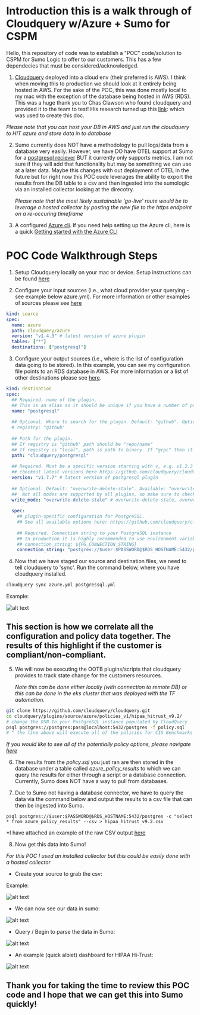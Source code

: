 # Introduction this is a walk through of Cloudquery w/Azure + Sumo for CSPM

Hello, this repository of code was to establish a "POC" code/solution to CSPM for Sumo Logic to offer to our customers. This has a few dependecies that must be considered/acknowledged. 

1. [Cloudquery](https://www.cloudquery.io/docs) deployed into a cloud env (their preferred is AWS). I think when moving this to production we should look at it entirely being hosted in AWS. For the sake of the POC, this was done mostly local to my mac with the exception of the database being hosted in AWS (RDS). This was a huge thank you to Chas Clawson who found cloudquery and provided it to the team to test! His research turned up this [link](https://www.cloudquery.io/blog/open-source-cspm#step-1-install-or-deploy-cloudquery): which was used to create this doc. 

*Please note that you can host your DB in AWS and just run the cloudquery to HIT azure and store data in to database* 

2. Sumo currently does NOT have a methodology to pull logs/data from a database very easily. However, we have DO have OTEL support at Sumo for a [postgresql reciever](https://github.com/open-telemetry/opentelemetry-collector-contrib/tree/v0.62.0/receiver/postgresqlreceiver) BUT it currently only supports metrics. I am not sure if they will add that functionality but may be something we can use at a later data. Maybe this changes with out deployment of OTEL in the future but for right now this POC code leverages the ability to export the results from the DB table to a csv and then ingested into the sumologic via an installed collector looking at the direcotry. 

    *Please note that the most likely sustainable 'go-live' route would be to leverage a hosted collector by posting the new file to the https endpoint on a re-occuring timeframe*

3. A configured [Azure cli](https://learn.microsoft.com/en-us/cli/azure/install-azure-cli). If you need help setting up the Azure cli, here is a quick [Getting started with the Azure CLI](https://learn.microsoft.com/en-us/cli/azure/get-started-with-azure-cli)


# POC Code Walkthrough Steps

1. Setup Cloudquery locally on your mac or device. Setup instructions can be found [here](https://www.cloudquery.io/docs/quickstart)


2. Configure your input sources (i.e., what cloud provider your querying - see example below azure.yml). For more information or other examples of sources please see [here](https://www.cloudquery.io/docs/plugins/sources)

```yaml
kind: source
spec:
  name: azure
  path: cloudquery/azure
  version: "v1.4.3" # latest version of azure plugin
  tables: ["*"]
  destinations: ["postgresql"]
```


3. Configure your output sources (i.e., where is the list of configuration data going to be stored). In this example, you can see my configuration file points to an RDS database in AWS. For more information or a list of other destinations please see [here](https://www.cloudquery.io/docs/plugins/destinations).

```yaml
kind: destination
spec:
  ## Required. name of the plugin.
  ## This is an alias so it should be unique if you have a number of postgresql destination plugins.
  name: "postgresql"
 
  ## Optional. Where to search for the plugin. Default: "github". Options: "github", "local", "grpc".
  # registry: "github"
 
  ## Path for the plugin.
  ## If registry is "github" path should be "repo/name"
  ## If registry is "local", path is path to binary. If "grpc" then it should be address of the plugin (usually useful in debug).
  path: "cloudquery/postgresql"
 
  ## Required. Must be a specific version starting with v, e.g. v1.2.3
  ## checkout latest versions here https://github.com/cloudquery/cloudquery/releases?q=plugins-destination-postgresql&expanded=true
  version: "v1.7.7" # latest version of postgresql plugin
 
  ## Optional. Default: "overwrite-delete-stale". Available: "overwrite-delete-stale", "overwrite", "append". 
  ##  Not all modes are supported by all plugins, so make sure to check the plugin documentation for more details.
  write_mode: "overwrite-delete-stale" # overwrite-delete-stale, overwrite, append
 
  spec:
    ## plugin-specific configuration for PostgreSQL.
    ## See all available options here: https://github.com/cloudquery/cloudquery/tree/main/plugins/destination/postgresql#postgresql-spec
 
    ## Required. Connection string to your PostgreSQL instance
    ## In production it is highly recommended to use environment variable expansion
    ## connection_string: ${PG_CONNECTION_STRING}
    connection_string: "postgres://$user:$PASSWORD@$RDS_HOSTNAME:5432/postgres?sslmode=disable"
```

4. Now that we have staged our source and destination files, we need to tell cloudquery to 'sync'. Run the command below, where you have cloudquery installed. 

```bash
cloudquery sync azure.yml postgressql.yml
```
Example: 

![alt text](/Azure/screenshots/cloudquery_execute.png)


## This section is how we correlate all the configuration and policy data together. The results of this highlight if the customer is compliant/non-compliant.


5. We will now be executing the OOTB plugins/scripts that cloudquery provides to track state change for the customers resources. 

    *Note this can be done either locally (with connection to remote DB) or this can be done in the eks cluster that was deployed with the TF automation.*

```bash
git clone https://github.com/cloudquery/cloudquery.git
cd cloudquery/plugins/source/azure/policies_v1/hipaa_hitrust_v9.2/
# change the DSN to your PostgreSQL instance populated by CloudQuery
psql postgres://postgres:pass@localhost:5432/postgres -f policy.sql
# ^ the line above will execute all of the policies for CIS Benchmarks 1.5
```
*If you would like to see all of the potentially policy options, please navigate [here](https://www.cloudquery.io/docs/core-concepts/policies)*

6. The results from the *policy.sql* you just ran are then stored in the database under a table called *azure_policy_results* to which we can query the results for either through a script or a database connection. Currently, Sumo does NOT have a way to pull from databases. 

7. Due to Sumo not having a database connector, we have to query the data via the command below and output the results to a csv file that can then be ingested into Sumo. 

```
psql postgres://$user:$PASSWORD@$RDS_HOSTNAME:5432/postgres -c "select * from azure_policy_results" --csv > hipaa_hitrust_v9.2.csv
```

*I have attached an example of the raw CSV output [here](/Azure/results/hipaa_hitrust_v9.2.csv)


8.  Now get this data into Sumo! 

*For this POC I used an installed collector but this could be easily done with a hosted collector*

- Create your source to grab the csv: 

Example:

![alt text](/Azure/screenshots/local_file_source.png)

- We can now see our data in sumo: 

![alt text](/Azure/screenshots/data_in_sumo.png)


- Query / Begin to parse the data in Sumo:

![alt text](/Azure/screenshots/query_parse_data.png)

- An example (quick albiet) dashboard for HIPAA Hi-Trust: 

![alt text](/Azure/screenshots/example_HIPAA_Hi-trust.png)


## Thank you for taking the time to review this POC code and I hope that we can get this into Sumo quickly!

